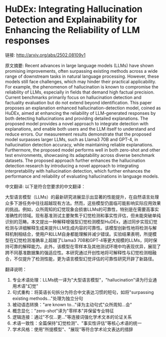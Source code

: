 # HuDEx: Integrating Hallucination Detection and Explainability for Enhancing the Reliability of LLM responses

链接: http://arxiv.org/abs/2502.08109v1

原文摘要:
Recent advances in large language models (LLMs) have shown promising
improvements, often surpassing existing methods across a wide range of
downstream tasks in natural language processing. However, these models still
face challenges, which may hinder their practical applicability. For example,
the phenomenon of hallucination is known to compromise the reliability of LLMs,
especially in fields that demand high factual precision. Current benchmarks
primarily focus on hallucination detection and factuality evaluation but do not
extend beyond identification. This paper proposes an explanation enhanced
hallucination-detection model, coined as HuDEx, aimed at enhancing the
reliability of LLM-generated responses by both detecting hallucinations and
providing detailed explanations. The proposed model provides a novel approach
to integrate detection with explanations, and enable both users and the LLM
itself to understand and reduce errors. Our measurement results demonstrate
that the proposed model surpasses larger LLMs, such as Llama3 70B and GPT-4, in
hallucination detection accuracy, while maintaining reliable explanations.
Furthermore, the proposed model performs well in both zero-shot and other test
environments, showcasing its adaptability across diverse benchmark datasets.
The proposed approach further enhances the hallucination detection research by
introducing a novel approach to integrating interpretability with hallucination
detection, which further enhances the performance and reliability of evaluating
hallucinations in language models.

中文翻译:
以下是符合您要求的中文翻译：

大型语言模型（LLMs）的最新研究进展显示出显著的性能提升，在自然语言处理众多下游任务中往往超越现有方法。然而，这些模型仍面临可能影响实际应用效果的挑战。例如，众所周知的幻觉现象会损害LLMs的可靠性，特别是在需要高事实准确性的领域。现有基准测试主要聚焦于幻觉检测和事实性评估，但未能突破单纯识别的范畴。本文提出一种解释增强型幻觉检测模型HuDEx，通过同步实现幻觉检测与详细解释生成来提升LLM生成内容的可靠性。该模型创新性地将检测与解释机制相结合，使用户和LLM自身都能理解并减少错误。实验结果表明，所提模型在幻觉检测准确率上超越了Llama3 70B和GPT-4等更大规模的LLMs，同时保持可靠的解释能力。此外，该模型在零样本及其他测试环境中均表现优异，展现了跨不同基准数据集的强适应性。本研究通过开创性地将可解释性与幻觉检测相融合，不仅提升了检测性能，更为语言模型幻觉评估的可靠性研究开辟了新路径。

翻译说明：
1. 专业术语处理：LLMs统一译为"大型语言模型"，"hallucination"译为行业通用术语"幻觉"
2. 句式重构：将英语长句拆分为符合中文表达习惯的短句，如将"surpassing existing methods..."处理为独立分句
3. 被动语态转换："are known to..."译为主动句式"众所周知...会"
4. 概念显化："zero-shot"译为"零样本"并保留专业特征
5. 逻辑连接：通过"不仅...更..."等连接词强化学术文本的论证关系
6. 术语一致性：全篇保持"幻觉检测"、"事实性评估"等核心术语的统一
7. 学术风格：使用"所提模型"、"展现"等符合学术论文表达的措辞

